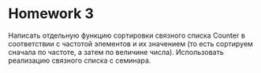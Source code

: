 # Homework 3

Написать отдельную функцию сортировки связного списка Counter в соответствии с частотой элементов и их значением (то есть сортируем сначала по частоте, а затем по величине числа). Использовать реализацию связного списка с семинара.

